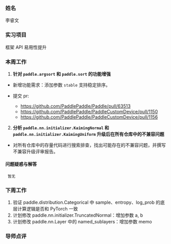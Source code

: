 ### 姓名

李睿文

### 实习项目

框架 API 易用性提升

### 本周工作

1. **针对 `paddle.argsort` 和 `paddle.sort` 的功能增强**

- 新增功能需求：添加参数 `stable` 支持稳定排序。

- 提交 pr: 
     - https://github.com/PaddlePaddle/Paddle/pull/63513
     - https://github.com/PaddlePaddle/PaddleCustomDevice/pull/1150
     - https://github.com/PaddlePaddle/PaddleCustomDevice/pull/1156

2. **分析 `paddle.nn.initializer.KaimingNormal` 和 `paddle.nn.initializer.KaimingUniform` 升级后在所有仓库中的不兼容问题**

- 对所有仓库中的存量代码进行搜索排查，找出可能存在的不兼容问题，并撰写不兼容升级评审报告。

#### 问题疑惑与解答

     暂无

### 下周工作

1. 验证 paddle.distribution.Categorical 中 sample、entropy、log_prob 的底层计算逻辑是否和 PyTorch 一致
2. 计划修改 paddle.nn.initializer.TruncatedNormal：增加参数 a, b
3. 计划修改 paddle.nn.Layer 中的 named_sublayers：增加参数 memo

### 导师点评

